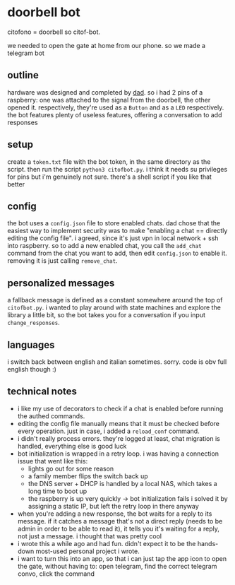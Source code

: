 # doorbell bot

citofono = doorbell so citof-bot.

we needed to open the gate at home from our phone. so we made a telegram bot

## outline

hardware was designed and completed by [dad](https://github.com/fmarzolo). so i had 2 pins of a raspberry: one was attached to the signal from the doorbell, the other opened it. respectively, they're used as a `Button` and as a `LED` respectively. the bot features plenty of useless features, offering a conversation to add responses

## setup

create a `token.txt` file with the bot token, in the same directory as the script. then run the script `python3 citofbot.py`. i think it needs su privileges for pins but i'm genuinely not sure. there's a shell script if you like that better

## config

the bot uses a `config.json` file to store enabled chats. dad chose that the easiest way to implement security was to make "enabling a chat == directly editing the config file". i agreed, since it's just vpn in local network + ssh into raspberry. so to add a new enabled chat, you call the `add_chat` command from the chat you want to add, then edit `config.json` to enable it. removing it is just calling `remove_chat`.

## personalized messages

a fallback message is defined as a constant somewhere around the top of `citofbot.py`. i wanted to play around with state machines and explore the library a little bit, so the bot takes you for a conversation if you input `change_responses`.

## languages

i switch back between english and italian sometimes. sorry. code is obv full english though :)

## technical notes

- i like my use of decorators to check if a chat is enabled before running the authed commands.
- editing the config file manually means that it must be checked before every operation. just in case, i added a `reload_conf` command.
- i didn't really process errors. they're logged at least, chat migration is handled, everything else is good luck
- bot initialization is wrapped in a retry loop. i was having a connection issue that went like this:
  - lights go out for some reason
  - a family member flips the switch back up
  - the DNS server + DHCP is handled by a local NAS, which takes a long time to boot up
  - the raspberry is up very quickly -> bot initialization fails
    i solved it by assigning a static IP, but left the retry loop in there anyway
- when you're adding a new response, the bot waits for a reply to its message. if it catches a message that's not a direct reply (needs to be admin in order to be able to read it), it tells you it's waiting for a reply, not just a message. i thought that was pretty cool
- i wrote this a while ago and had fun. didn't expect it to be the hands-down most-used personal project i wrote.
- i want to turn this into an app, so that i can just tap the app icon to open the gate, without having to: open telegram, find the correct telegram convo, click the command
